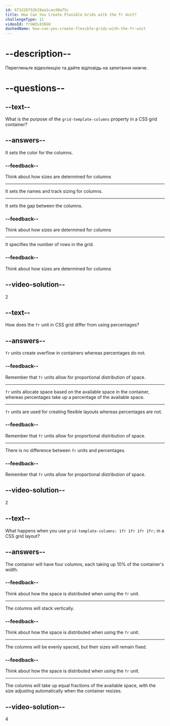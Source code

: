 ```yaml
---
id: 673226732b19aa1cacd0a75c
title: How Can You Create Flexible Grids with the fr Unit?
challengeType: 11
videoId: frGW2L836GU
dashedName: how-can-you-create-flexible-grids-with-the-fr-unit
---
```


# --description--

Перегляньте відеолекцію та дайте відповідь на запитання нижче.

# --questions--

## --text--

What is the purpose of the `grid-template-columns` property in a CSS grid container?

## --answers--

It sets the color for the columns.

### --feedback--

Think about how sizes are determined for columns

---

It sets the names and track sizing for columns.

---

It sets the gap between the columns.

### --feedback--

Think about how sizes are determined for columns

---

It specifies the number of rows in the grid.

### --feedback--

Think about how sizes are determined for columns

## --video-solution--

2

## --text--

How does the `fr` unit in CSS grid differ from using percentages?

## --answers--

`fr` units create overflow in containers whereas percentages do not.

### --feedback--

Remember that `fr` units allow for proportional distribution of space.

---

`fr` units allocate space based on the available space in the container, whereas percentages take up a percentage of the available space.

---

`fr` units are used for creating flexible layouts whereas percentages are not.

### --feedback--

Remember that `fr` units allow for proportional distribution of space.

---

There is no difference between `fr` units and percentages.

### --feedback--

Remember that `fr` units allow for proportional distribution of space.


## --video-solution--

2

## --text--

What happens when you use `grid-template-columns: 1fr 1fr 1fr 1fr;` in a CSS grid layout?

## --answers--

The container will have four columns, each taking up 10% of the container's width.

### --feedback--

Think about how the space is distributed when using the `fr` unit.

---

The columns will stack vertically.

### --feedback--

Think about how the space is distributed when using the `fr` unit.

---

The columns will be evenly spaced, but their sizes will remain fixed.

### --feedback--

Think about how the space is distributed when using the `fr` unit.

---

The columns will take up equal fractions of the available space, with the size adjusting automatically when the container resizes.

## --video-solution--

4
